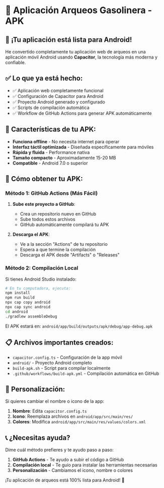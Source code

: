 # 📱 Aplicación Arqueos Gasolinera - APK

## 🎉 ¡Tu aplicación está lista para Android!

He convertido completamente tu aplicación web de arqueos en una aplicación móvil Android usando **Capacitor**, la tecnología más moderna y confiable.

## ✅ Lo que ya está hecho:

- ✅ Aplicación web completamente funcional
- ✅ Configuración de Capacitor para Android
- ✅ Proyecto Android generado y configurado
- ✅ Scripts de compilación automática
- ✅ Workflow de GitHub Actions para generar APK automáticamente

## 📱 Características de tu APK:

- **Funciona offline** - No necesita internet para operar
- **Interfaz táctil optimizada** - Diseñada específicamente para móviles
- **Rápida y fluida** - Performance nativa
- **Tamaño compacto** - Aproximadamente 15-20 MB
- **Compatible** - Android 7.0 o superior

## 🚀 Cómo obtener tu APK:

### **Método 1: GitHub Actions (Más Fácil)**

1. **Sube este proyecto a GitHub**:
   - Crea un repositorio nuevo en GitHub
   - Sube todos estos archivos
   - GitHub automáticamente compilará tu APK

2. **Descarga el APK**:
   - Ve a la sección "Actions" de tu repositorio
   - Espera a que termine la compilación
   - Descarga el APK desde "Artifacts" o "Releases"

### **Método 2: Compilación Local**

Si tienes Android Studio instalado:

```bash
# En tu computadora, ejecuta:
npm install
npm run build
npx cap copy android
npx cap sync android
cd android
./gradlew assembleDebug
```

El APK estará en: `android/app/build/outputs/apk/debug/app-debug.apk`

## 📋 Archivos importantes creados:

- `capacitor.config.ts` - Configuración de la app móvil
- `android/` - Proyecto Android completo
- `build-apk.sh` - Script para compilar localmente
- `.github/workflows/build-apk.yml` - Compilación automática en GitHub

## 🔧 Personalización:

Si quieres cambiar el nombre o icono de la app:

1. **Nombre**: Edita `capacitor.config.ts`
2. **Icono**: Reemplaza archivos en `android/app/src/main/res/`
3. **Colores**: Modifica `android/app/src/main/res/values/colors.xml`

## 📞 ¿Necesitas ayuda?

Dime cuál método prefieres y te ayudo paso a paso:

1. **GitHub Actions** - Te ayudo a subir el código a GitHub
2. **Compilación local** - Te guío para instalar las herramientas necesarias
3. **Personalización** - Cambiamos el icono, nombre o colores

¡Tu aplicación de arqueos está 100% lista para Android! 🎉